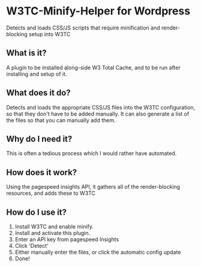 # W3TC-Minify-Helper for Wordpress
Detects and loads CSS/JS scripts that require minification and render-blocking setup into W3TC

## What is it?
A plugin to be installed along-side W3 Total Cache, and to be run after installing and setup of it.

## What does it do?
Detects and loads the appropriate CSS/JS files into the W3TC configuration, so that they don't have to be added manually. It can also generate a list of the files so that you can manually add them.

## Why do I need it?
This is often a tedious process which I would rather have automated.

## How does it work?
Using the pagespeed insights API, it gathers all of the render-blocking resources, and adds these to W3TC

## How do I use it?
1. Install W3TC and enable minify.
2. Install and activate this plugin.
3. Enter an API key from pagespeed Insights
4. Click 'Detect'
5. Either manually enter the files, or click the automatic config update
6. Done!
